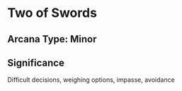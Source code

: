 # Two of Swords

## Arcana Type: Minor

## Significance 

Difficult decisions, weighing options, impasse, avoidance
